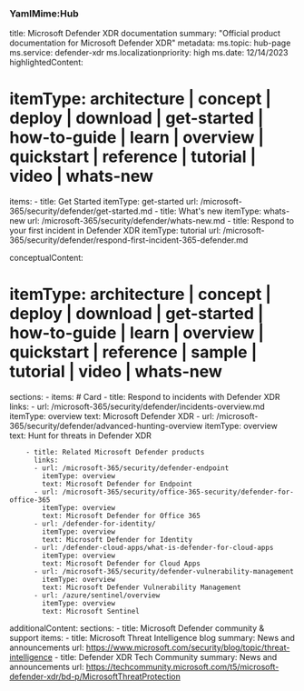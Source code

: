### YamlMime:Hub 
title: Microsoft Defender XDR documentation
summary: "Official product documentation for Microsoft Defender XDR"
metadata:
   ms.topic: hub-page
   ms.service: defender-xdr
   ms.localizationpriority: high
   ms.date: 12/14/2023
highlightedContent: 

# itemType: architecture | concept | deploy | download | get-started | how-to-guide | learn | overview | quickstart | reference | tutorial | video | whats-new

  items: 
    - title: Get Started
      itemType: get-started
      url: /microsoft-365/security/defender/get-started.md
    - title: What's new
      itemType: whats-new
      url: /microsoft-365/security/defender/whats-new.md
    - title: Respond to your first incident in Defender XDR
      itemType: tutorial
      url: /microsoft-365/security/defender/respond-first-incident-365-defender.md

conceptualContent:
# itemType: architecture | concept | deploy | download | get-started | how-to-guide | learn | overview | quickstart | reference | sample | tutorial | video | whats-new
  sections:
    - items:
        # Card
        - title: Respond to incidents with Defender XDR 
          links:
          - url: /microsoft-365/security/defender/incidents-overview.md
            itemType: overview
            text: Microsoft Defender XDR
          - url: /microsoft-365/security/defender/advanced-hunting-overview
            itemType: overview
            text: Hunt for threats in Defender XDR

        - title: Related Microsoft Defender products
          links:
          - url: /microsoft-365/security/defender-endpoint
            itemType: overview
            text: Microsoft Defender for Endpoint
          - url: /microsoft-365/security/office-365-security/defender-for-office-365
            itemType: overview
            text: Microsoft Defender for Office 365
          - url: /defender-for-identity/
            itemType: overview
            text: Microsoft Defender for Identity
          - url: /defender-cloud-apps/what-is-defender-for-cloud-apps
            itemType: overview
            text: Microsoft Defender for Cloud Apps
          - url: /microsoft-365/security/defender-vulnerability-management
            itemType: overview
            text: Microsoft Defender Vulnerability Management
          - url: /azure/sentinel/overview
            itemType: overview
            text: Microsoft Sentinel

additionalContent:
   sections:
    - title: Microsoft Defender community & support
      items:
       - title: Microsoft Threat Intelligence blog
         summary: News and announcements
         url: https://www.microsoft.com/security/blog/topic/threat-intelligence
       - title: Defender XDR Tech Community
         summary: News and announcements
         url: https://techcommunity.microsoft.com/t5/microsoft-defender-xdr/bd-p/MicrosoftThreatProtection



